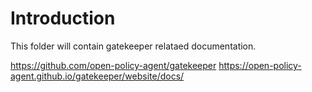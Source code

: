# Introduction

This folder will contain gatekeeper relataed documentation.

https://github.com/open-policy-agent/gatekeeper
https://open-policy-agent.github.io/gatekeeper/website/docs/